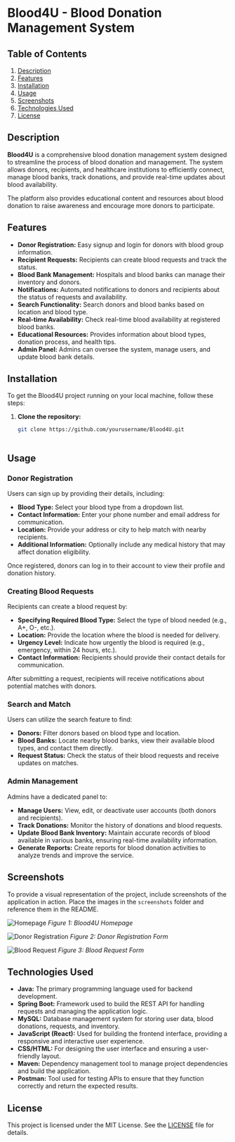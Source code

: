 # Blood4U - Blood Donation Management System


## Table of Contents
1. [Description](#description)
2. [Features](#features)
3. [Installation](#installation)
4. [Usage](#usage)
5. [Screenshots](#screenshots)
6. [Technologies Used](#technologies-used)
7. [License](#license)



## Description
**Blood4U** is a comprehensive blood donation management system designed to streamline the process of blood donation and management. The system allows donors, recipients, and healthcare institutions to efficiently connect, manage blood banks, track donations, and provide real-time updates about blood availability.

The platform also provides educational content and resources about blood donation to raise awareness and encourage more donors to participate.

## Features
- **Donor Registration:** Easy signup and login for donors with blood group information.
- **Recipient Requests:** Recipients can create blood requests and track the status.
- **Blood Bank Management:** Hospitals and blood banks can manage their inventory and donors.
- **Notifications:** Automated notifications to donors and recipients about the status of requests and availability.
- **Search Functionality:** Search donors and blood banks based on location and blood type.
- **Real-time Availability:** Check real-time blood availability at registered blood banks.
- **Educational Resources:** Provides information about blood types, donation process, and health tips.
- **Admin Panel:** Admins can oversee the system, manage users, and update blood bank details.

## Installation
To get the Blood4U project running on your local machine, follow these steps:

1. **Clone the repository:**
   ```bash
   git clone https://github.com/yourusername/Blood4U.git
  
## Usage

### Donor Registration
Users can sign up by providing their details, including:
- **Blood Type:** Select your blood type from a dropdown list.
- **Contact Information:** Enter your phone number and email address for communication.
- **Location:** Provide your address or city to help match with nearby recipients.
- **Additional Information:** Optionally include any medical history that may affect donation eligibility.

Once registered, donors can log in to their account to view their profile and donation history.

### Creating Blood Requests
Recipients can create a blood request by:
- **Specifying Required Blood Type:** Select the type of blood needed (e.g., A+, O-, etc.).
- **Location:** Provide the location where the blood is needed for delivery.
- **Urgency Level:** Indicate how urgently the blood is required (e.g., emergency, within 24 hours, etc.).
- **Contact Information:** Recipients should provide their contact details for communication.

After submitting a request, recipients will receive notifications about potential matches with donors.

### Search and Match
Users can utilize the search feature to find:
- **Donors:** Filter donors based on blood type and location.
- **Blood Banks:** Locate nearby blood banks, view their available blood types, and contact them directly.
- **Request Status:** Check the status of their blood requests and receive updates on matches.

### Admin Management
Admins have a dedicated panel to:
- **Manage Users:** View, edit, or deactivate user accounts (both donors and recipients).
- **Track Donations:** Monitor the history of donations and blood requests.
- **Update Blood Bank Inventory:** Maintain accurate records of blood available in various banks, ensuring real-time availability information.
- **Generate Reports:** Create reports for blood donation activities to analyze trends and improve the service.

## Screenshots
To provide a visual representation of the project, include screenshots of the application in action. Place the images in the `screenshots` folder and reference them in the README.

![Homepage](screenshots/homepage.png)
*Figure 1: Blood4U Homepage*

![Donor Registration](screenshots/donor_registration.png)
*Figure 2: Donor Registration Form*

![Blood Request](screenshots/blood_request.png)
*Figure 3: Blood Request Form*

## Technologies Used
- **Java:** The primary programming language used for backend development.
- **Spring Boot:** Framework used to build the REST API for handling requests and managing the application logic.
- **MySQL:** Database management system for storing user data, blood donations, requests, and inventory.
- **JavaScript (React):** Used for building the frontend interface, providing a responsive and interactive user experience.
- **CSS/HTML:** For designing the user interface and ensuring a user-friendly layout.
- **Maven:** Dependency management tool to manage project dependencies and build the application.
- **Postman:** Tool used for testing APIs to ensure that they function correctly and return the expected results.

## License
This project is licensed under the MIT License. See the [LICENSE](LICENSE) file for details.

